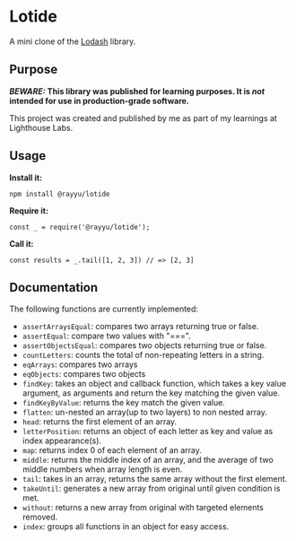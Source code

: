 # Lotide

A mini clone of the [Lodash](https://lodash.com) library.

## Purpose

**_BEWARE:_ This library was published for learning purposes. It is _not_ intended for use in production-grade software.**

This project was created and published by me as part of my learnings at Lighthouse Labs. 

## Usage

**Install it:**

`npm install @rayyu/lotide`

**Require it:**

`const _ = require('@rayyu/lotide');`

**Call it:**

`const results = _.tail([1, 2, 3]) // => [2, 3]`

## Documentation

The following functions are currently implemented:

* `assertArraysEqual`: compares two arrays returning true or false.
* `assertEqual`: compare two values with "===".
* `assertObjectsEqual`: compares two objects returning true or false.
* `countLetters`: counts the total of non-repeating letters in a string.
* `eqArrays`: compares two arrays 
* `eqObjects`: compares two objects
* `findKey`: takes an object and callback function, which takes a key value argument, as arguments and return the key matching the given value.
* `findKeyByValue`: returns the key match the given value.
* `flatten`:  un-nested an array(up to two layers) to non nested array.
* `head`: returns the first element of an array.
* `letterPosition`: returns an object of each letter as key and value as index appearance(s).
* `map`: returns index 0 of each element of an array.
* `middle`: returns the middle index of an array, and the average of two middle numbers when array length is even.
* `tail`: takes in an array, returns the same array without the first element.
* `takeUntil`: generates a new array from original until given condition is met.
* `without`: returns a new array from original with targeted elements removed.
* `index`: groups all functions in an object for easy access.

